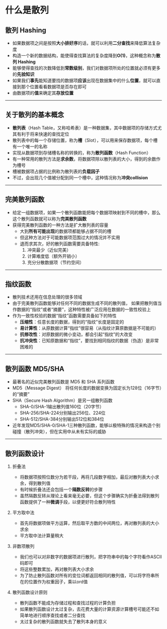 # 什么是散列

## 散列 Hashing

- 如果数据项之间是按照**大小排好序**的话，就可以利用**二分查找**来降低算法复杂度
- 构造一个新的数据结构，能使得查找算法的复杂度降到**O(1)**，这种概念称为**散列 Hashing**
- 能够使得查找的次数降低到**常数级别**，我们对数据项所处的位置就必须有更多的**先验知识**
- 如果我们**事先**能知道要找的数据项**应该**出现在数据集中的什么**位置**，就可以直接到那个位置看看数据项是否存在即可
- 由数据项的**值**来确定其**存放位置**

---

## 关于散列的基本概念

- **散列表**（Hash Table，又称哈希表）是一种数据集，其中数据项的存储方式尤其有利于将来快速的查找定位
- 散列表中的每一个存储位置，称为**槽**（Slot），可以用来保存数据项，每个槽有一个唯一的名称
- 实现从数据项到存储槽名称的转换的，称为**散列函数**（Hash Function）
- 有一种常用的散列方法是**求余数**，将数据项除以散列表的大小，得到的余数作为槽号
- 槽被数据项占据的比例称为散列表的**负载因子**
- 不过，会出现几个值被分配到同一个槽中，这种情况称为**冲突collision**

---

## 完美散列函数

- 给定一组数据项，如果一个散列函数能把每个数据项映射到不同的槽中，那么这个散列函数就可以称为**完美散列函数**
- 获得完美散列函数的一种方法是扩大散列表的容量
  - 大到**所有可能出现**的数据项都能够占据不同的槽
  - 但这种方法对于可能数据项范围过大的情况并不实用
  - 退而求其次，好的散列函数需要具备特性: 
    1. 冲突最少（近似完美）
    2. 计算难度低（额外开销小）
    3. 充分分散数据项（节约空间）

---

## 指纹函数

- 散列技术还用在信息处理的很多领域
- 由于完美散列函数能够对任何不同的数据生成不同的散列值， 如果把散列值当作数据的“指纹”或者“摘要”，这种特性被广泛应用在数据的一致性校验上
- 作为一致性校验的数据“指纹”函数需要具备如下的特性
  - **压缩性**：任意长度的数据，得到的“指纹”长度是固定的
  - **易计算性**：从原数据计算“指纹”很容易（从指纹计算原数据是不可能的）
  - **抗修改性**：对原数据的微小变动，都会引起“指纹”的大改变
  - **抗冲突性**：已知原数据和“指纹”，要找到相同指纹的数据（伪造）是非常困难的

---

## 散列函数 MD5/SHA

- 最著名的近似完美散列函数是 MD5 和 SHA 系列函数
- MD5（Message Digest） 将任何长度的数据变换为固定长为128位（16字节）的“摘要”
- SHA（Secure Hash Algorithm）是另一组散列函数
  - SHA-0/SHA-1输出散列值160位（20字节）
  - SHA-256/SHA-224分别输出256位、224位
  - SHA-512/SHA-384分别输出512位和384位
- 近年发现MD5/SHA-0/SHA-1三种散列函数，能够以极特殊的情况来构造个别碰撞（散列冲突），但在实用中从未有实际的威胁

---

## 散列函数设计

1. 折叠法
   - 将数据项按照位数分为若干段，再将几段数字相加，最后对散列表大小求余，得到散列值
   - 有时候折叠法还会包括一个**隔数反转**的步骤
   - 虽然隔数反转从理论上看来毫无必要，但这个步骤确实为折叠法得到散列函数提供了一种**微调**手段，以便更好符合散列特性
   
2. 平方取中法
   - 首先将数据项做平方运算，然后取平方数的中间两位，再对散列表的大小求余
   - 平方取中法计算量稍大

3. 非数项散列
   - 我们也可以对非数字的数据项进行散列，把字符串中的每个字符看作ASCII码即可
   - 将这些整数累加，再对散列表大小求余
   - 为了防止散列函数对所有的变位词都返回相同的散列值，可以将字符串所在的位置作为权重因子，乘以ord值

4. 散列函数设计原则
   - 散列函数不能成为存储过程和查找过程的计算负担
   - 如果散列函数设计太过复杂，去花费大量的计算资源计算槽号可能还不如简单地进行顺序查找或者二分查找
   - 太过复杂的散列函数就失去了散列本身的意义

